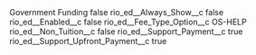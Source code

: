 <?xml version="1.0" encoding="UTF-8"?>
<CustomMetadata xmlns="http://soap.sforce.com/2006/04/metadata" xmlns:xsi="http://www.w3.org/2001/XMLSchema-instance" xmlns:xsd="http://www.w3.org/2001/XMLSchema">
    <label>Government Funding</label>
    <protected>false</protected>
    <values>
        <field>rio_ed__Always_Show__c</field>
        <value xsi:type="xsd:boolean">false</value>
    </values>
    <values>
        <field>rio_ed__Enabled__c</field>
        <value xsi:type="xsd:boolean">false</value>
    </values>
    <values>
        <field>rio_ed__Fee_Type_Option__c</field>
        <value xsi:type="xsd:string">OS-HELP</value>
    </values>
    <values>
        <field>rio_ed__Non_Tuition__c</field>
        <value xsi:type="xsd:boolean">false</value>
    </values>
    <values>
        <field>rio_ed__Support_Payment__c</field>
        <value xsi:type="xsd:boolean">true</value>
    </values>
    <values>
        <field>rio_ed__Support_Upfront_Payment__c</field>
        <value xsi:type="xsd:boolean">true</value>
    </values>
</CustomMetadata>
